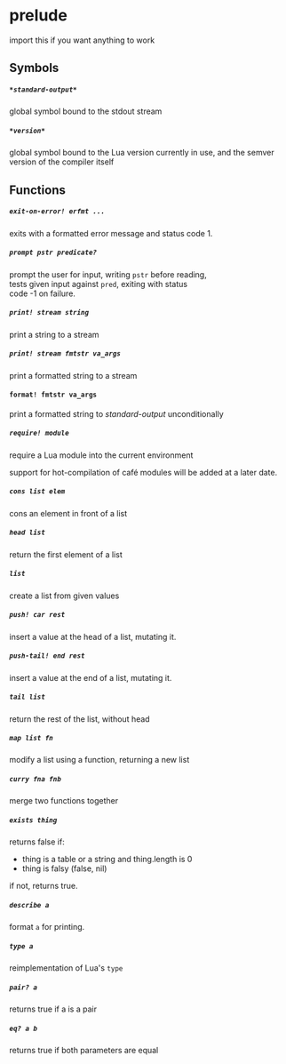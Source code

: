 prelude  
=======  
import this if you want anything to work  

  
## Symbols  
##### `*standard-output*`  
global symbol bound to the stdout stream  

  
##### `*version*`  
global symbol bound to the Lua version currently in use, and the semver version of the compiler itself  

  
## Functions  
##### `exit-on-error! erfmt ...`  
exits with a formatted error message and status code 1.  

  
##### `prompt pstr predicate?`  
prompt the user for input, writing `pstr` before reading,  
tests given input against `pred`, exiting with status  
code -1 on failure.  

  
##### `print! stream string`  
print a string to a stream  

  
##### `print! stream fmtstr va_args`  
print a formatted string to a stream  

  
#### `format! fmtstr va_args`  
print a formatted string to *standard-output* unconditionally  

  
##### `require! module`  
require a Lua module into the current environment  
  
support for hot-compilation of café modules will be added at a later date.  

  
##### `cons list elem`  
cons an element in front of a list  

  
##### `head list`  
return the first element of a list  

  
##### `list`  
create a list from given values  

  
##### `push! car rest`  
insert a value at the head of a list, mutating it.  

  
##### `push-tail! end rest`  
insert a value at the end of a list, mutating it.  

  
##### `tail list`  
return the rest of the list, without head  

  
##### `map list fn`  
modify a list using a function, returning a new list  

  
##### `curry fna fnb`  
merge two functions together  

  
##### `exists thing`  
returns false if:  
- thing is a table or a string and thing.length is 0  
- thing is falsy (false, nil)  
  
if not, returns true.  

  
##### `describe a`  
format `a` for printing.  

  
##### `type a`  
reimplementation of Lua's `type`  

  
##### `pair? a`  
returns true if a is a pair  

  
##### `eq? a b`  
returns true if both parameters are equal  

  
